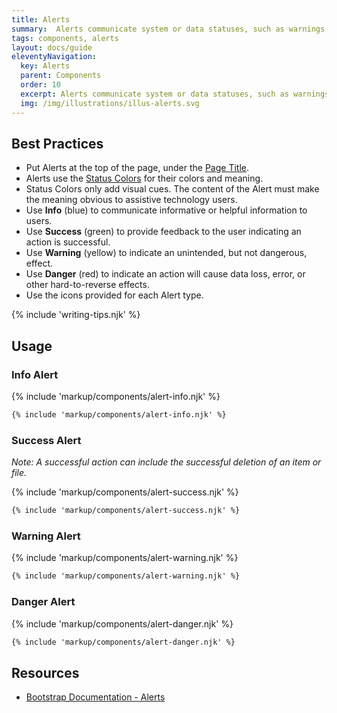 ```yaml
---
title: Alerts
summary:  Alerts communicate system or data statuses, such as warnings, to users.
tags: components, alerts
layout: docs/guide
eleventyNavigation:
  key: Alerts
  parent: Components
  order: 10
  excerpt: Alerts communicate system or data statuses, such as warnings, to users.
  img: /img/illustrations/illus-alerts.svg
---
```


## Best Practices

- Put Alerts at the top of the page, under the [Page Title](/components/page-title/).
- Alerts use the [Status Colors](/foundation/status-colors/) for their colors and meaning.
- Status Colors only add visual cues. The content of the Alert must make the meaning obvious to assistive technology users.
- Use **Info** (blue) to communicate informative or helpful information to users.
- Use **Success** (green) to provide feedback to the user indicating an action is successful.
- Use **Warning** (yellow) to indicate an unintended, but not dangerous, effect.   
- Use **Danger** (red) to indicate an action will cause data loss, error, or other hard-to-reverse effects.
- Use the icons provided for each Alert type.

{% include 'writing-tips.njk' %}


## Usage

### Info Alert

{% include 'markup/components/alert-info.njk' %}

``` html
{% include 'markup/components/alert-info.njk' %}
```

### Success Alert

_Note: A successful action can include the successful deletion of an item or file._

{% include 'markup/components/alert-success.njk' %}

``` html
{% include 'markup/components/alert-success.njk' %}
```

### Warning Alert

{% include 'markup/components/alert-warning.njk' %}

``` html
{% include 'markup/components/alert-warning.njk' %}
```

### Danger Alert

{% include 'markup/components/alert-danger.njk' %}

``` html
{% include 'markup/components/alert-danger.njk' %}
```

## Resources
* <a href="https://getbootstrap.com/docs/5.1/components/alerts/" target="_blank">Bootstrap Documentation - Alerts</a>
